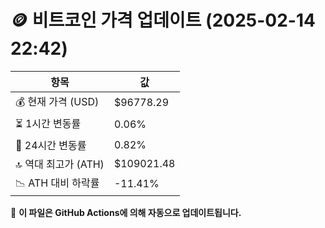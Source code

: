 # 🪙 비트코인 가격 업데이트 (2025-02-14 22:42)

| 항목                | 값 |
|--------------------|----------------|
| 💰 현재 가격 (USD) | $96778.29 |
| ⏳ 1시간 변동률    | 0.06% |
| 📆 24시간 변동률   | 0.82% |
| 🔝 역대 최고가 (ATH) | $109021.48 |
| 📉 ATH 대비 하락률 | -11.41% |

🔄 **이 파일은 GitHub Actions에 의해 자동으로 업데이트됩니다.**
